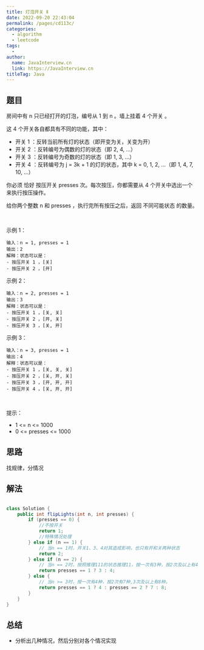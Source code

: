 ```yaml
---
title: 灯泡开关 Ⅱ
date: 2022-09-20 22:43:04
permalink: /pages/cd113c/
categories:
  - algorithm
  - leetcode
tags:
  - 
author: 
  name: JavaInterview.cn
  link: https://JavaInterview.cn
titleTag: Java
---
```


## 题目

房间中有 n 只已经打开的灯泡，编号从 1 到 n 。墙上挂着 4 个开关 。

这 4 个开关各自都具有不同的功能，其中：

- 开关 1 ：反转当前所有灯的状态（即开变为关，关变为开）
- 开关 2 ：反转编号为偶数的灯的状态（即 2, 4, ...）
- 开关 3 ：反转编号为奇数的灯的状态（即 1, 3, ...）
- 开关 4 ：反转编号为 j = 3k + 1 的灯的状态，其中 k = 0, 1, 2, ...（即 1, 4, 7, 10, ...）

你必须 恰好 按压开关 presses 次。每次按压，你都需要从 4 个开关中选出一个来执行按压操作。

给你两个整数 n 和 presses ，执行完所有按压之后，返回 不同可能状态 的数量。

 

示例 1：

    输入：n = 1, presses = 1
    输出：2
    解释：状态可以是：
    - 按压开关 1 ，[关]
    - 按压开关 2 ，[开]
示例 2：

    输入：n = 2, presses = 1
    输出：3
    解释：状态可以是：
    - 按压开关 1 ，[关, 关]
    - 按压开关 2 ，[开, 关]
    - 按压开关 3 ，[关, 开]
示例 3：

    输入：n = 3, presses = 1
    输出：4
    解释：状态可以是：
    - 按压开关 1 ，[关, 关, 关]
    - 按压开关 2 ，[关, 开, 关]
    - 按压开关 3 ，[开, 开, 开]
    - 按压开关 4 ，[关, 开, 开]
 

提示：

- 1 <= n <= 1000
- 0 <= presses <= 1000


## 思路

找规律，分情况

## 解法
```java

class Solution {
    public int flipLights(int n, int presses) {
        if (presses == 0) {
            //不按开关
            return 1;
            //特殊情况处理
        } else if (n == 1) {
            // 当n == 1时，开关1、3、4对其造成影响，也只有开和关两种状态
            return 2;
        } else if (n == 2) {
            // 当n == 2时，按照推理111的状态推理11，按一次有3种，按2次及以上有4种。
            return presses == 1 ? 3 : 4;
        } else {
            // 当n >= 3时，按一次有4种，按2次有7种,3次及以上有8种。
            return presses == 1 ? 4 : presses == 2 ? 7 : 8; 
        }
    }
}
```

## 总结

- 分析出几种情况，然后分别对各个情况实现 
